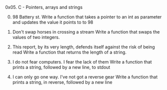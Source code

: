 0x05. C - Pointers, arrays and strings

0. 98 Battery st.
Write a function that takes a pointer to an int as parameter and updates the value it points to to 98

1. Don't swap horses in crossing a stream
Write a function that swaps the values of two integers.

2. This report, by its very length, defends itself against the risk of being read
Write a function that returns the length of a string.

3. I do not fear computers. I fear the lack of them
Write a function that prints a string, followed by a new line, to stdout

4. I can only go one way. I've not got a reverse gear
Write a function that prints a string, in reverse, followed by a new line
